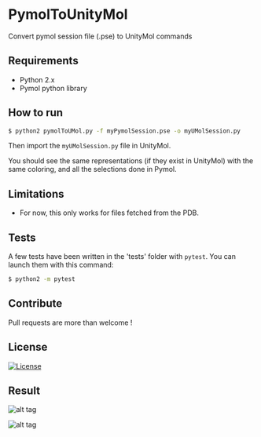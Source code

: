 # PymolToUnityMol

Convert pymol session file (.pse) to UnityMol commands

## Requirements

- Python 2.x
- Pymol python library

## How to run

```bash
$ python2 pymolToUMol.py -f myPymolSession.pse -o myUMolSession.py
```

Then import the ```myUMolSession.py``` file in UnityMol.

You should see the same representations (if they exist in UnityMol) with the same coloring, and all the selections done in Pymol.

## Limitations

- For now, this only works for files fetched from the PDB.

## Tests

A few tests have been written in the 'tests' folder with `pytest`.
You can launch them with this command:

```bash
$ python2 -m pytest
```

## Contribute

Pull requests are more than welcome !

## License

[![License](https://img.shields.io/badge/License-Apache%202.0-blue.svg)](https://opensource.org/licenses/Apache-2.0)


## Result

![alt tag](https://i.imgur.com/MCiCg3X.png)

![alt tag](https://i.imgur.com/0yT44yu.png)
